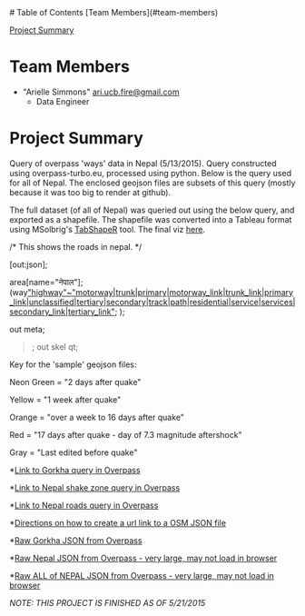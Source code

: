 
<html>
<head>
</head>
<body>
# Table of Contents
[Team Members](#team-members)

[Project Summary](#project-summary)

# <a name="team-members"></a>Team Members
* "Arielle Simmons" <ari.ucb.fire@gmail.com>
	- Data Engineer 
	
# <a name="project-summary"></a>Project Summary

Query of overpass 'ways' data in Nepal (5/13/2015). Query constructed using overpass-turbo.eu, processed using python. Below 
is the query used for all of Nepal. The enclosed geojson files are subsets of this query (mostly because it was too big to 
render at github). 

The full dataset (of all of Nepal) was queried out using the below query, and exported as a shapefile. 
The shapefile was converted into a Tableau format using MSolbrig's [TabShapeR](https://github.com/msolbrig/TabShapeR "TabShapeR") tool.
The final viz [here](https://public.tableau.com/profile/arielle.ari.simmons6630#!/vizhome/NepalEarthquakeAstudyofOSMvolunteerimpacts/StoryThelongtailofOSMvolunteering "here").


   /*
   This shows the roads in nepal.
   */

   [out:json];

   area[name="नेपाल"];
   (way["highway"~"motorway|trunk|primary|motorway_link|trunk_link|primary_link|unclassified|tertiary|secondary|track|path|residential|service|services|secondary_link|tertiary_link"](area);
    );

   out meta;
   >;
   out skel qt;

Key for the 'sample' geojson files:

Neon Green = "2 days after quake"

Yellow = "1 week after quake"

Orange = "over a week to 16 days after quake"

Red = "17 days after quake - day of 7.3 magnitude aftershock"

Gray = "Last edited before quake"


*[Link to Gorkha query in Overpass](http://overpass-turbo.eu/s/9wx "Link to Gorkha query in Overpass")

*[Link to Nepal shake zone query in Overpass](http://overpass-turbo.eu/s/9jX "Link to Nepal shake zone query in Overpass")

*[Link to Nepal roads query in Overpass](http://overpass-turbo.eu/s/9li "Link to Nepal query in Overpass")

*[Directions on how to create a url link to a OSM JSON file](http://www.mappa-mercia.org/2014/09/creating-an-always-up-to-date-map.html "URL-OSM JSOM")

*[Raw Gorkha JSON from Overpass](http://overpass-api.de/api/interpreter?data=%5Bout%3Ajson%5D%3B%28way%5B%22highway%22~%22motorway%7Ctrunk%7Cprimary%7Cmotorway_link%7Ctrunk_link%7Cprimary_link%7Cunclassified%7Ctertiary%7Csecondary%7Ctrack%7Cpath%22%5D%2827%2E892190893968916%2C84%2E50340270996094%2C28%2E07894754104761%2C84%2E76089477539062%29%3B%29%3Bout%20meta%3B%3E%3Bout%20skel%20qt%3B%0A
 "Raw Gorkha JSON from Overpass")
 
*[Raw Nepal JSON from Overpass - very large, may not load in browser](http://overpass-api.de/api/interpreter?data=%5Bout%3Ajson%5D%3B%28way%5B%22highway%22~%22motorway%7Ctrunk%7Cprimary%7Cmotorway_link%7Ctrunk_link%7Cprimary_link%7Cunclassified%7Ctertiary%7Csecondary%7Ctrack%7Cpath%22%5D%2827%2E610538528074823%2C84%2E38873291015625%2C28%2E357567857801694%2C85%2E418701171875%29%3B%29%3Bout%20meta%3B%3E%3Bout%20skel%20qt%3B%0A "Raw Nepal shake zone JSON from Overpass - very large, may not load in browser")

*[Raw ALL of NEPAL JSON from Overpass - very large, may not load in browser](http://overpass-api.de/api/interpreter?data=%5Bout%3Ajson%5D%3Barea%5B%22name%22%3D%22%E0%A4%A8%E0%A5%87%E0%A4%AA%E0%A4%BE%E0%A4%B2%22%5D%3B%28way%5B%22highway%22~%22motorway%7Ctrunk%7Cprimary%7Cmotorway_link%7Ctrunk_link%7Cprimary_link%7Cunclassified%7Ctertiary%7Csecondary%7Ctrack%7Cpath%7Cresidential%7Cservice%7Csecondary_link%7Ctertiary_link%22%5D%28area%29%3B%29%3Bout%20meta%3B%3E%3Bout%20skel%20qt%3B%0A "Raw Nepal JSON from Overpass - very large, may not load in browser")


*NOTE: THIS PROJECT IS FINISHED AS OF 5/21/2015*
 
</body>
</html>